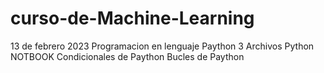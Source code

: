 # curso-de-Machine-Learning
13 de febrero 2023
Programacion en lenguaje Paython 
 3 Archivos 
 Python NOTBOOK
 Condicionales de Paython
 Bucles de Paython
